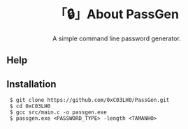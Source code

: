 <h1 align="center">「🔒」About PassGen</h1>

<p align="center">A simple command line password generator.</p>

## Help


## Installation

```
 $ git clone https://github.com/0xC03LH0/PassGen.git
 $ cd 0xC03LH0
 $ gcc src/main.c -o passgen.exe
 $ passgen.exe <PASSWORD_TYPE> -length <TAMANHO>
```
